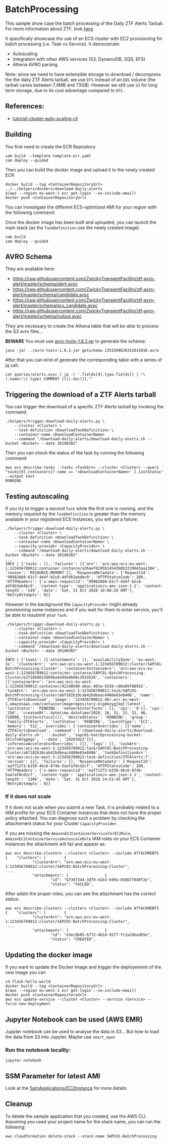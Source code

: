 # BatchProcessing

This sample show case the batch processing of the Daily ZTF Alerts Tarball. For more information about ZTF, look [here](https://ztf.uw.edu/alerts/public/)

It specifically showcase the use of en ECS cluster with EC2 provisioning for batch processing (i.e. Task vs Service). It demonstrate: 
* Autoscaling 
* Integration with other AWS services (S3, DynamoDB, SQS, EFS)
* Athena AVRO parsing

Note: since we need to have extensible storage to download / decompress the the daily ZTF Alerts tarball, we use `EFS` instead of an `EBS` volume (the tarball varies between 7.4MB and 73GB). However we still use `S3` for long term storage, due to its cost advantage compared to `EFS` .


## References:

* [tutorial-cluster-auto-scaling-cli](https://docs.aws.amazon.com/AmazonECS/latest/developerguide/tutorial-cluster-auto-scaling-cli.html)

## Building

You first need to create the ECR Repository

```shell
sam build --template template-ecr.yaml
sam deploy --guided
``` 

Then you can build the docker image and upload it to the newly created ECR

```shell
docker build --tag <ContainerRepositoryUrl> ../../helpers/dockers/download-daily-alerts
$(aws --region eu-west-1 ecr get-login --no-include-email)
docker push <ContainerRepositoryUrl>
``` 

You can investigate the different ECS-optimized AMI for your region with the following command:


Once the docker image has been built and uploaded, you can launch the main stack (as the `TaskDefinition` use the newly created image).

```shell
sam build 
sam deploy --guided
``` 

## AVRO Schema

They are available here:

* https://raw.githubusercontent.com/ZwickyTransientFacility/ztf-avro-alert/master/schema/alert.avsc
* https://raw.githubusercontent.com/ZwickyTransientFacility/ztf-avro-alert/master/schema/candidate.avsc
* https://raw.githubusercontent.com/ZwickyTransientFacility/ztf-avro-alert/master/schema/prv_candidate.avsc
* https://raw.githubusercontent.com/ZwickyTransientFacility/ztf-avro-alert/master/schema/cutout.avsc

They are necessary to create the Athena table that will be able to process the S3 avro files...

**BEWARE** You must use [avro-tools-1.8.2.jar](https://repo1.maven.org/maven2/org/apache/avro/avro-tools/1.8.2/avro-tools-1.8.2.jar) to generate the schema:

```
java -jar ../avro-tools-1.8.2.jar getschema 1351500626315015010.avro
```

After that you can kind of generate the corresponding table with a series of jq call:

```
cat queries/alerts.avsc | jq -r '.fields[4].type.fields[] | "\(.name):\(.type) COMMENT [[\(.doc)]],"'
```

## Triggering the download of a ZTF Alerts tarball

You can trigger the download of a specific ZTF Alerts tarball by invoking the command:

```shell
./helpers/trigger-download-daily-alerts.py \
    --cluster <Cluster> \
    --task-definition <DownloadTaskDefinition> \
    --container-name <DownloadContainerName> 
    --command "/download-daily-alerts/download-daily-alerts.sh --bucket <Bucket> --date 20190302"
```

Then you can check the status of the task by running the following command:

```shell 
aws ecs describe-tasks --tasks <TaskArn> --cluster <Cluster> --query "tasks[0].containers[? name == '<DownloadContainerName>' ].lastStatus" --output text
RUNNING
```

## Testing autoscaling 

If you try to trigger a second `Task` while the first one is running, and the memory required by the `TaskDefinition` is greater than the memory available in your registered ECS Instances, you will get a failure:

```shell
./helpers/trigger-download-daily-alerts.py \
    --cluster <Cluster> \
    --task-definition <DownloadTaskDefinition> \
    --container-name <DownloadContainerName> \
    --capacity-provider <CapacityProvider> \
    --command "/download-daily-alerts/download-daily-alerts.sh --bucket <Bucket> --date 20190302"
...
INFO | {'tasks': [], 'failures': [{'arn': 'arn:aws:ecs:eu-west-1:123456789012:container-instance/a36aefd295b14543b8b3329043aa1304', 'reason': 'RESOURCE:MEMORY'}], 'ResponseMetadata': {'RequestId': '99982660-61c7-4d4f-b2c8-4dfdb3eb4bc9', 'HTTPStatusCode': 200, 'HTTPHeaders': {'x-amzn-requestid': '99982660-61c7-4d4f-b2c8-4dfdb3eb4bc9', 'content-type': 'application/x-amz-json-1.1', 'content-length': '149', 'date': 'Sat, 31 Oct 2020 10:00:20 GMT'}, 'RetryAttempts': 0}}
```

However in the background the `CapacityProvider` might already provisioning some instances and if you wait for them to enter service, you'll be able to resubmit your `Task`:

```shell
./helpers/trigger-download-daily-alerts.py \
    --cluster <Cluster> \
    --task-definition <DownloadTaskDefinition> \
    --container-name <DownloadContainerName> \
    --capacity-provider <CapacityProvider> \
    --command "/download-daily-alerts/download-daily-alerts.sh --bucket <Bucket> --date 20190302"
...
INFO | {'tasks': [{'attachments': [], 'availabilityZone': 'eu-west-1a', 'clusterArn': 'arn:aws:ecs:eu-west-1:123456789012:cluster/SAPC01-BatchProcessing-Cluster', 'containerInstanceArn': 'arn:aws:ecs:eu-west-1:123456789012:container-instance/SAPC01-BatchProcessing-Cluster/e271058622804ba4a9da4b60c301b526', 'containers': [{'containerArn': 'arn:aws:ecs:eu-west-1:123456789012:container/92148b90-a6ac-483a-b558-c96e09f88932', 'taskArn': 'arn:aws:ecs:eu-west-1:123456789012:task/SAPC01-BatchProcessing-Cluster/abf182b10cab42bdbeac4480e65e8406', 'name': 'ZTFAlertsDownload', 'image': '123456789012.dkr.ecr.eu-west-1.amazonaws.com/containerimagerepository-elgmbzygjkql:latest', 'lastStatus': 'PENDING', 'networkInterfaces': [], 'cpu': '0'}], 'cpu': '256', 'createdAt': datetime.datetime(2020, 10, 31, 15, 51, 46, 718000, tzinfo=tzlocal()), 'desiredStatus': 'RUNNING', 'group': 'family:ZTFAlerts', 'lastStatus': 'PENDING', 'launchType': 'EC2', 'memory': '512', 'overrides': {'containerOverrides': [{'name': 'ZTFAlertsDownload', 'command': ['/download-daily-alerts/download-daily-alerts.sh', '--bucket', 'sapc01-batchprocessing-bucket-1hlsfu07ggmgo', '--date', '20201023']}], 'inferenceAcceleratorOverrides': []}, 'tags': [], 'taskArn': 'arn:aws:ecs:eu-west-1:123456789012:task/SAPC01-BatchProcessing-Cluster/abf182b10cab42bdbeac4480e65e8406', 'taskDefinitionArn': 'arn:aws:ecs:eu-west-1:123456789012:task-definition/ZTFAlerts:7', 'version': 1}], 'failures': [], 'ResponseMetadata': {'RequestId': 'eaf71273-b158-4bc6-874b-5aa7af0cd2cf', 'HTTPStatusCode': 200, 'HTTPHeaders': {'x-amzn-requestid': 'eaf71273-b158-4bc6-874b-5aa7af0cd2cf', 'content-type': 'application/x-amz-json-1.1', 'content-length': '1366', 'date': 'Sat, 31 Oct 2020 14:51:45 GMT'}, 'RetryAttempts': 0}}
```

### If it does not scale

If it does not scale when you submit a new Task, it is probably related to a IAM profile for your ECS Container Instances that does not have the proper policy attached. You can diagnose such a problem by checking the attachement status for your Cluster `CapacityProvider`.

If you are missing the `AmazonEC2ContainerServiceforEC2Role`, `AmazonEC2ContainerServiceAutoscaleRole` IAM roles on your ECS Container Instances the attachment will fail and appear as:

```shell
aws ecs describe-clusters --clusters <Cluster> --include ATTACHMENTS
{    "clusters": [        {
            "clusterArn": "arn:aws:ecs:eu-west-1:123456789012:cluster/SAPC01-BatchProcessing-Cluster",
....
            "attachments": [                {
                    "id": "b736f344-3d79-41b3-b99a-05867f840f2e",
                    "status": "FAILED",
```

After addin the proper roles, you can see the attachment has the correct status:

```shell
aws ecs describe-clusters --clusters <Cluster> --include ATTACHMENTS
{    "clusters": [        {
            "clusterArn": "arn:aws:ecs:eu-west-1:123456789012:cluster/SAPC01-BatchProcessing-Cluster",
....
            "attachments": [                {
                    "id": "e5ec9b05-6772-4b1d-9277-fc2a24bad65e",
                    "status": "CREATED",
```

## Updating the docker image

If you want to update the Docker Image and trigger the deployement of the new image you can

```shell
cd flask-hello-world
docker build --tag <ContainerRepositoryUrl> .
$(aws --region eu-west-1 ecr get-login --no-include-email)
docker push <ContainerRepositoryUrl>
aws ecs update-service --cluster <Cluster> --service <Service> --force-new-deployment
```

## Jupyter Notebook can be used (AWS EMR)

Jupyter notebook can be used to analyse the data in S3...
But how to load the data from S3 into Jupyter. Maybe use `smart_open`

### Run the notebook locallly:


```shell
jupyter notebook
```


## SSM Parameter for latest AMI

Look at the [SamApplications/EC2Instance](../SamApplications/EC2Instance/README.md#ssm-parameter-for-latest-ami) for more details

## Cleanup

To delete the sample application that you created, use the AWS CLI. Assuming you used your project name for the stack name, you can run the following:

```shell
aws cloudformation delete-stack --stack-name SAPC01-BatchProcessing
```
